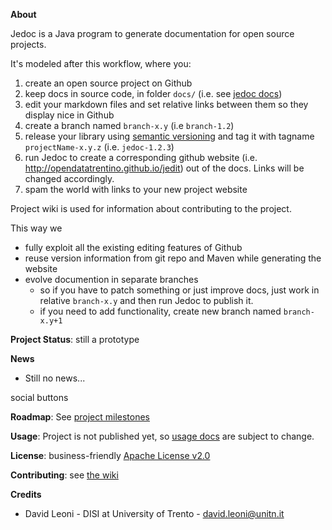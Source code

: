 
**About**

Jedoc is a Java program to generate documentation for open source projects. 

It's modeled after this workflow, where you:

1) create an open source project on Github
2) keep docs in source code, in folder `docs/` (i.e. see [jedoc docs](docs))
3) edit your markdown files and set relative links between them so they display nice in Github
4) create a branch named `branch-x.y` (i.e `branch-1.2`)
5) release your library using <a href="http://semver.org" target="_blank">semantic versioning</a> and tag it with tagname `projectName-x.y.z` (i.e. `jedoc-1.2.3`)
6) run Jedoc to create a corresponding github website (i.e. http://opendatatrentino.github.io/jedit) out of the docs. Links will be changed accordingly.
7) spam the world with links to your new project website

Project wiki is used for information about contributing to the project.

This way we 

* fully exploit all the existing editing features of Github
* reuse version information from git repo and Maven while generating the website
* evolve documention in separate branches
    * so if you have to patch something or just improve docs, just work in relative `branch-x.y` and then run Jedoc to publish it.
    * if you need to add functionality, create new branch named `branch-x.y+1`


**Project Status**: still a prototype

**News**

* Still no news...

social buttons

**Roadmap**: See [project milestones](../../milestones)

**Usage**: Project is not published yet, so [usage docs](docs) are subject to change. 

**License**: business-friendly [Apache License v2.0](LICENSE.txt)

**Contributing**: see [the wiki](../../wiki)

**Credits**

* David Leoni - DISI at University of Trento - david.leoni@unitn.it

